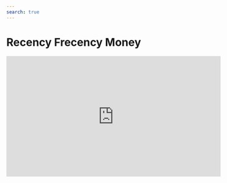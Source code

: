 ```yaml
---
search: true
---
```


# Recency Frecency Money

<iframe width="560" height="315" src="https://www.youtube.com/embed/AMNY32HIO0g" frameborder="0" allow="accelerometer; autoplay; encrypted-media; gyroscope; picture-in-picture" allowfullscreen></iframe>

